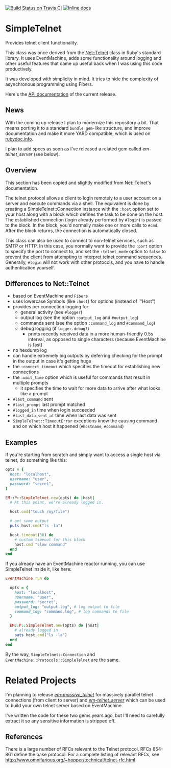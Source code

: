 [![Build Status on Travis CI](https://travis-ci.org/paddor/em-simple_telnet.svg?branch=master)](https://travis-ci.org/paddor/em-simple_telnet?branch=master)
[![Inline docs](http://inch-ci.org/github/paddor/em-simple_telnet.svg?branch=master&style=shields)](http://inch-ci.org/github/paddor/em-simple_telnet)

# SimpleTelnet

Provides telnet client functionality.

This class was once derived from the
[Net::Telnet](http://ruby-doc.org/stdlib-2.0.0/libdoc/net/telnet/rdoc/Net/Telnet.html)
class in Ruby's standard library.  It uses EventMachine, adds some
functionality around logging and other useful features that came up useful back
when I was using this code productively.

It was developed with simplicity in mind. It tries to hide the complexity of
asynchronous programming using Fibers.


Here's the [API documentation](http://www.rubydoc.info/gems/em-simple_telnet)
of the current release.

## News

With the coming up release I plan to modernize this repository a bit. That
means porting it to a standard `bundle gem`-like structure, and improve
documentation and make it more YARD compatible, which is used on
[rubydoc.info](http://www.rubydoc.info/github/paddor/em-simple_telnet/master).

I plan to add specs as soon as I've released a related gem called
_em-telnet_server_ (see below).

## Overview

This section has been copied and slightly modified from Net::Telnet's documentation.

The telnet protocol allows a client to login remotely to a user account on a
server and execute commands via a shell.  The equivalent is done by creating a
SimpleTelnet::Connection instance with the `:host` option set to your host
along with a block which defines the task to be done on the host. The
established connection (login already performed by `#login`) is passed to the
block. In the block, you'd normally make one or more calls to `#cmd`. After the
block returns, the connection is automatically closed.

This class can also be used to connect to non-telnet services, such as SMTP
or HTTP.  In this case, you normally want to provide the `:port`
option to specify the port to connect to, and set the `:telnet_mode`
option to `false` to prevent the client from attempting to interpret telnet
command sequences.  Generally, `#login` will not work with other protocols,
and you have to handle authentication yourself.

## Differences to Net::Telnet

* based on EventMachine and `Fiber`s
* uses lowercase Symbols (like `:host`) for options (instead of `"Host")
* provides per connection logging for:
  * general activity (see `#logger`)
  * output log (see the option `:output_log` and `#output_log`)
  * commands sent (see the option `:command_log` and `#command_log`)
  * debug logging (if `logger.debug?`)
    * prints recently received data in a more human-friendly 0.5s interval, as
      opposed to single characters (because EventMachine is fast)
* no hexdump log
* can handle extremely big outputs by deferring checking for the prompt in the
  output in case it's getting huge
* the `:connect_timeout` which specifies the timeout for establishing new
  connections
* the `:wait_time` option which is useful for commands that result in multiple
  prompts
  - it specifies the time to wait for more data to arrive after what looks like
    a prompt
* `#last_command` sent
* `#last_prompt` last prompt matched
* `#logged_in` time when login succeeded
* `#last_data_sent_at` time when last data was sent
* `SimpleTelnet::TimeoutError` exceptions know the causing command and on which
  host it happened (`#hostname`, `#command`)

## Examples

If you're starting from scratch and simply want to access a single host via
telnet, do something like this:

```ruby
opts = {
  host: "localhost",
  username: "user",
  password: "secret",
}

EM::P::SimpleTelnet.new(opts) do |host|
  # At this point, we're already logged in.

  host.cmd("touch /my/file")

  # get some output
  puts host.cmd("ls -la")

  host.timeout(30) do
    # custom timeout for this block
    host.cmd "slow command"
  end
end
```

If you already have an EventMachine reactor running, you can use SimpleTelnet
inside it, like here:

```ruby
EventMachine.run do

  opts = {
    host: "localhost",
    username: "user",
    password: "secret",
    output_log: "output.log", # log output to file
    command_log: "command.log", # log commands to file
  }

  EM::P::SimpleTelnet.new(opts) do |host|
    # already logged in
    puts host.cmd("ls -la")
  end
end
```

By the way, `SimpleTelnet::Connection` and
`EventMachine::Protocols::SimpleTelnet` are the same.

# Related Projects

I'm planning to release
[_em-massive_telnet_](https://github.com/paddor/em-massive_telnet) for
massively parallel telnet connections (from client to server) and
[_em-telnet_server_](https://github.com/paddor/em-telnet_server) which can be
used to build your own telnet server based on EventMachine.

I've written the code for these two gems years ago, but I'll need to carefully
extract it so any sensitive information is stripped off.

## References

There is a large number of RFCs relevant to the Telnet protocol.
RFCs 854-861 define the base protocol.  For a complete listing
of relevant RFCs, see
http://www.omnifarious.org/~hopper/technical/telnet-rfc.html
